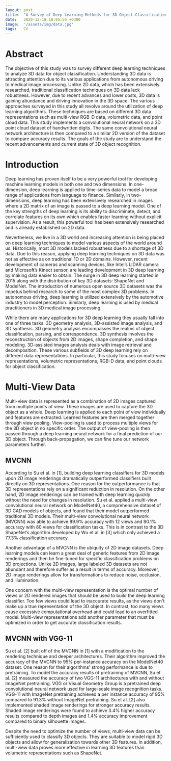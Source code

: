 ```yaml
---
layout: post
title:  "A Survey of Deep Learning Methods for 3D Object Classification"
date:   2020-12-18 18:05:55 +0300
image:  '/assets/img/data.jpg'
tags:   CV 
---
```

# Abstract
The objective of this study was to survey different deep learning techniques to analyze 3D data for object classification. Understanding 3D data is attracting attention due to its various applications from autonomous driving to medical image processing. Unlike 2D data, which has been extensively researched, traditional classification techniques on 3D data lack robustness. However, due to recent advances and lower costs, 3D data is gaining abundance and driving innovation in the 3D space. The various approaches surveyed in this study all revolve around the utilization of deep learning algorithms. These techniques are based on different 3D data representations such as multi-view RGB-D data, volumetric data, and point cloud data. This study implements a convolutional neural network on a 3D point cloud dataset of handwritten digits. The same convolutional neural network architecture is then compared to a similar 2D version of the dataset to compare accuracy results. The goals of the study are to understand the recent advancements and current state of 3D object recognition.

# Introduction
Deep learning has proven itself to be a very powerful tool for developing machine learning models in both one and two dimensions. In one-dimension, deep learning is applied to time-series data to model a broad range of applications from language to finance. Similarly, in two-dimensions, deep learning has been extensively researched in images where a 2D matrix of an image is passed to a deep learning model. One of the key strengths of deep learning is its ability to discriminate, detect, and correlate features on its own which enables faster learning without explicit supervision. As a result, this powerful tool has been extensively researched and is already established on 2D data. 

Nevertheless, we live in a 3D world and increasing attention is being placed on deep learning techniques to model various aspects of the world around us. Historically, most 3D models lacked robustness due to a shortage of 3D data. Due to this reason, applying deep learning techniques on 3D data was not as effective as on traditional 1D or 2D domains. However, recent development of cameras and scanning devices, like Intel’s LIDAR camera and Microsoft’s Kinect sensor, are leading development in 3D deep learning by making data easier to obtain. The surge in 3D deep learning started in 2015 along with the distribution of key 3D datasets: ShapeNet and ModelNet. The introduction of numerous open source 3D datasets was the impetus behind research to some of the most complex 3D problems. In autonomous driving, deep learning is utilized extensively by the automotive industry to model perception. Similarly, deep learning is used by medical practitioners in 3D medical image processing. 

While there are many applications for 3D deep learning they usually fall into one of three tasks: 3D geometry analysis, 3D-assisted image analysis, and 3D synthesis. 3D geometry analysis encompasses the realms of object classification, parsing, and correspondence. 3D synthesis involves the reconstruction of objects from 2D images, shape completion, and shape modeling. 3D-assisted images analysis deals with image retrieval and decomposition. These various subfields of 3D deep learning rely on different data representations. In particular, this study focuses on multi-view representations, volumetric representations, RGB-D data, and point clouds for object classification.

# Multi-View Data
Multi-view data is represented as a combination of 2D images captured from multiple points of view. These images are used to capture the 3D object as a whole. Deep learning is applied to each point of view individually and features are extracted. Learned features are then merged together through view pooling. View-pooling is used to process multiple views for the 3D object in no specific order. The output of view-pooling is then passed through a deep learning neural network for a final prediction of our 3D object. Through back-propagation, we can fine tune our network parameters further. 

## MVCNN
According to Su et al. in [1], building deep learning classifiers for 3D models upon 2D image renderings dramatically outperformed classifiers built directly on 3D representations. One reason for the outperformance is that 3D representations rely on a significant reduction in resolution. On the other hand, 2D image renderings can be trained with deep learning quickly without the need for changes in resolution. Su et al. applied a multi-view convolutional neural network on ModelNet40, a comprehensive dataset of 3D CAD models of objects, and found that their model outperformed traditional 3D models. Their multi-view convolutional neural network (MVCNN) was able to achieve 89.9% accuracy with 12 views and 90.1% accuracy with 80 views for classification tasks. This is in contrast to the 3D ShapeNet’s algorithm developed by Wu et al. in [3] which only achieved a 77.3% classification accuracy.

Another advantage of a MVCNN is the ubiquity of 2D image datasets. Deep learning models can learn a great deal of generic features from 2D image renderings and then be fine-tuned for specific classification problems on 3D projections. Unlike 2D images, large labeled 3D datasets are not abundant and therefore suffer as a result in terms of accuracy. Moreover, 2D image renderings allow for transformations to reduce noise, occlusion, and illumination. 

One concern with the multi-view representation is the optimal number of views or 2D rendered images that should be used to build the deep learning classifier. Too few views could lead to inaccurate results, as the views don't make up a true representation of the 3D object. In contrast, too many views cause excessive computational overhead and could lead to an overfitted model. Multi-view representations add another parameter that must be optimized in order to get accurate classification results.

## MVCNN with VGG-11
Su et al. [2] built off of the MVCNN in [1] with a modification to the rendering technique and deeper architectures. Their algorithm improved the accuracy of the MVCNN to 95% per-instance accuracy on the ModelNet40 dataset. One reason for their algorithms' strong performance is due to pretraining. To model the accuracy results of pretraining of MVCNN, Su et al. [2] measured the accuracy of two VGG-11 architectures with and without ImageNet pretraining. VGG or Visual Geometry Group is a pretrained deep convolutional neural network used for large-scale image recognition tasks. VGG-11 with ImageNet pretraining achieved a per instance accuracy of 95% compared to 91.3% without ImageNet pretraining. Su et al. [2] also implemented shaded image renderings for stronger accuracy results. Shaded image renderings were found to achieve 3.4% higher accuracy results compared to depth images and 1.4% accuracy improvement compared to binary silhouette images.

Despite the need to optimize the number of views, multi-view data can be sufficiently used to classify 3D objects. They are suitable to model rigid 3D objects and allow for generalization towards other 3D features. In addition, multi-view data proves more effective in learning 3D features than volumetric representations such as ShapeNet.
